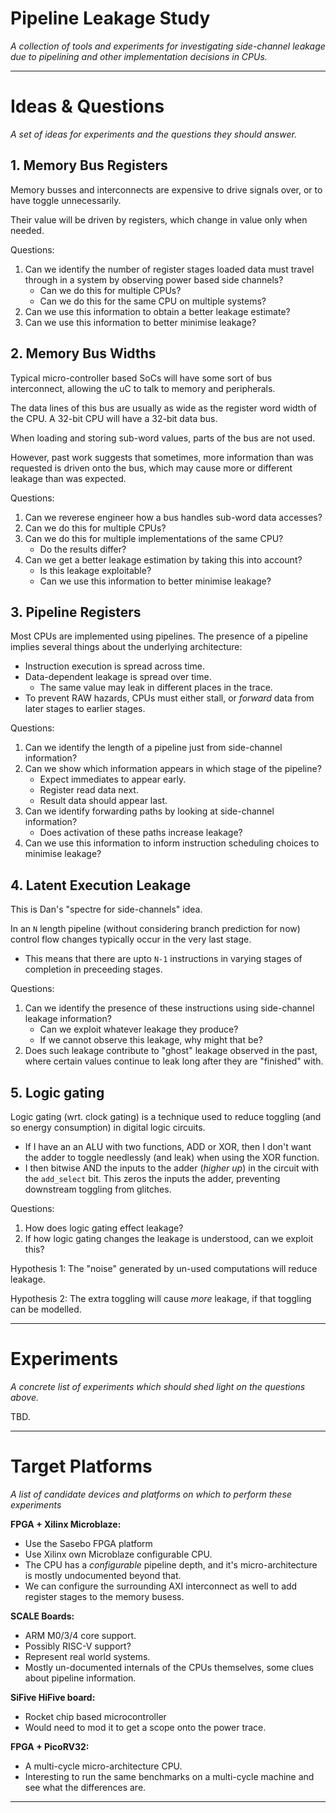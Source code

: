 
# Pipeline Leakage Study

*A collection of tools and experiments for investigating side-channel
leakage due to pipelining and other implementation decisions in CPUs.*

---

# Ideas & Questions

*A set of ideas for experiments and the questions they should answer.*

## 1. Memory Bus Registers

Memory busses and interconnects are expensive to drive signals over, or
to have toggle unnecessarily.

Their value will be driven by registers, which change in value
only when needed.

Questions:
1. Can we identify the number of register stages loaded data must travel
  through in a system by observing power based side channels?
   - Can we do this for multiple CPUs?
   - Can we do this for the same CPU on multiple systems?
2. Can we use this information to obtain a better leakage estimate?
3. Can we use this information to better minimise leakage?

## 2. Memory Bus Widths

Typical micro-controller based SoCs will have some sort of bus
interconnect, allowing the uC to talk to memory and peripherals.

The data lines of this bus are usually as wide as the register word width
of the CPU. A 32-bit CPU will have a 32-bit data bus.

When loading and storing sub-word values, parts of the bus are not
used.

However, past work suggests that sometimes, more information than
was requested is driven onto the bus, which may cause more or
different leakage than was expected.

Questions:
1. Can we reverese engineer how a bus handles sub-word data accesses?
2. Can we do this for multiple CPUs?
3. Can we do this for multiple implementations of the same CPU?
   - Do the results differ?
4. Can we get a better leakage estimation by taking this into account?
   - Is this leakage exploitable?
   - Can we use this information to better minimise leakage?

## 3. Pipeline Registers

Most CPUs are implemented using pipelines. The presence of a pipeline
implies several things about the underlying architecture:
- Instruction execution is spread across time.
- Data-dependent leakage is spread over time.
  - The same value may leak in different places in the trace.
- To prevent RAW hazards, CPUs must either stall, or  *forward* data from
  later stages to earlier stages.

Questions:
1. Can we identify the length of a pipeline just from side-channel
  information?
2. Can we show which information appears in which stage of the pipeline?
   - Expect immediates to appear early.
   - Register read data next.
   - Result data should appear last.
3. Can we identify forwarding paths by looking at side-channel information?
   - Does activation of these paths increase leakage?
4. Can we use this information to inform instruction scheduling choices to
   minimise leakage?

## 4. Latent Execution Leakage

This is Dan's "spectre for side-channels" idea.

In an `N` length pipeline (without considering branch prediction for now)
control flow changes typically occur in the very last stage.
- This means that there are upto `N-1` instructions in varying stages of
  completion in preceeding stages.

Questions:
1. Can we identify the presence of these instructions using side-channel
   leakage information?
   - Can we exploit whatever leakage they produce?
   - If we cannot observe this leakage, why might that be?
2. Does such leakage contribute to "ghost" leakage observed in the past,
   where certain values continue to leak long after they are "finished"
   with.

## 5. Logic gating

Logic gating (wrt. clock gating) is a technique used to reduce
toggling (and so energy consumption) in digital logic circuits.
- If I have an an ALU with two functions, ADD or XOR, then I don't
  want the adder to toggle needlessly (and leak) when using the XOR
  function.
- I then bitwise AND the inputs to the adder (*higher up*) in the circuit
  with the `add_select` bit. This zeros the inputs the adder, preventing
  downstream toggling from glitches.

Questions:
1. How does logic gating effect leakage?
2. If how logic gating changes the leakage is understood, can we exploit
   this?

Hypothesis 1: The "noise" generated by un-used computations will reduce
leakage.

Hypothesis 2: The extra toggling will cause *more* leakage, if that toggling
can be modelled.

---

# Experiments

*A concrete list of experiments which should shed light on the questions
above.*

TBD.

---

# Target Platforms

*A list of candidate devices and platforms on which to perform these
experiments*

**FPGA + Xilinx Microblaze:**
- Use the Sasebo FPGA platform
- Use Xilinx own Microblaze configurable CPU.
- The CPU has a *configurable* pipeline depth, and it's micro-architecture
  is mostly undocumented beyond that.
- We can configure the surrounding AXI interconnect as well to add register
  stages to the memory busess.

**SCALE Boards:**

- ARM M0/3/4 core support.
- Possibly RISC-V support?
- Represent real world systems.
- Mostly un-documented internals of the CPUs themselves, some clues
  about pipeline information.

**SiFive HiFive board:**

- Rocket chip based microcontroller
- Would need to mod it to get a scope onto the power trace.

**FPGA + PicoRV32:**

- A multi-cycle micro-architecture CPU.
- Interesting to run the same benchmarks on a multi-cycle machine and
  see what the differences are.

---
